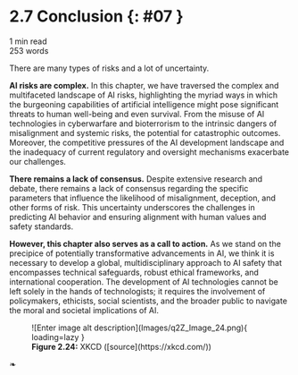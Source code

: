 # 2.7 Conclusion {: #07 }

<div class="section-meta">
    <div class="meta-item">
        <i class="fas fa-clock"></i>
        1 min read
    </div>
    <div class="meta-item">
        <i class="fas fa-file-alt"></i> 
        253 words
    </div>
</div>


There are many types of risks and a lot of uncertainty.

**AI risks are complex.** In this chapter, we have traversed the complex and multifaceted landscape of AI risks, highlighting the myriad ways in which the burgeoning capabilities of artificial intelligence might pose significant threats to human well-being and even survival. From the misuse of AI technologies in cyberwarfare and bioterrorism to the intrinsic dangers of misalignment and systemic risks, the potential for catastrophic outcomes. Moreover, the competitive pressures of the AI development landscape and the inadequacy of current regulatory and oversight mechanisms exacerbate our challenges.

**There remains a lack of consensus.** Despite extensive research and debate, there remains a lack of consensus regarding the specific parameters that influence the likelihood of misalignment, deception, and other forms of risk. This uncertainty underscores the challenges in predicting AI behavior and ensuring alignment with human values and safety standards.

**However, this chapter also serves as a call to action.** As we stand on the precipice of potentially transformative advancements in AI, we think it is necessary to develop a global, multidisciplinary approach to AI safety that encompasses technical safeguards, robust ethical frameworks, and international cooperation. The development of AI technologies cannot be left solely in the hands of technologists; it requires the involvement of policymakers, ethicists, social scientists, and the broader public to navigate the moral and societal implications of AI.

<figure markdown="span">
![Enter image alt description](Images/q2Z_Image_24.png){ loading=lazy }
  <figcaption markdown="1"><b>Figure 2.24:</b> XKCD ([source](https://xkcd.com/))</figcaption>
</figure>


<div class="section-end">
    <span>❧</span>
</div>